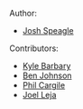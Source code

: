 Author:

- [Josh Speagle](https://github.com/joshspeagle)

Contributors:

- [Kyle Barbary](https://github.com/kbarbary/)
- [Ben Johnson](https://github.com/bd-j)
- [Phil Cargile](https://github.com/pacargile)
- [Joel Leja](https://github.com/jrleja)
